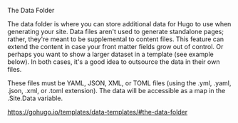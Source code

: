 The Data Folder

The data folder is where you can store additional data for Hugo to use when generating your site. Data files aren't used to generate standalone pages; rather, they're meant to be supplemental to content files. This feature can extend the content in case your front matter fields grow out of control. Or perhaps you want to show a larger dataset in a template (see example below). In both cases, it's a good idea to outsource the data in their own files.

These files must be YAML, JSON, XML, or TOML files (using the .yml, .yaml, .json, .xml, or .toml extension). The data will be accessible as a map in the .Site.Data variable.

<https://gohugo.io/templates/data-templates/#the-data-folder>
